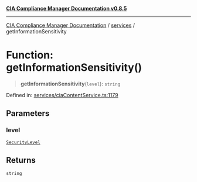 [**CIA Compliance Manager Documentation v0.8.5**](../../README.md)

***

[CIA Compliance Manager Documentation](../../modules.md) / [services](../README.md) / getInformationSensitivity

# Function: getInformationSensitivity()

> **getInformationSensitivity**(`level`): `string`

Defined in: [services/ciaContentService.ts:1179](https://github.com/Hack23/cia-compliance-manager/blob/4f2006283e1cd56feb8daea1f810b2bc8c1b1d1b/src/services/ciaContentService.ts#L1179)

## Parameters

### level

[`SecurityLevel`](../../index/type-aliases/SecurityLevel.md)

## Returns

`string`
